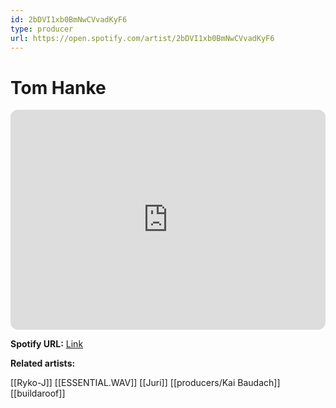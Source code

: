 ```yaml
---
id: 2bDVI1xb0BmNwCVvadKyF6
type: producer
url: https://open.spotify.com/artist/2bDVI1xb0BmNwCVvadKyF6
---
```

# Tom Hanke

<iframe style="border-radius:12px" src="https://open.spotify.com/embed/artist/2bDVI1xb0BmNwCVvadKyF6" width="100%" height="352" frameBorder="0" allowfullscreen="" allow="autoplay; clipboard-write; encrypted-media; fullscreen; picture-in-picture" loading="lazy"></iframe>

**Spotify URL:** [Link](https://open.spotify.com/artist/2bDVI1xb0BmNwCVvadKyF6)

**Related artists:**

[[Ryko-J]]
[[ESSENTIAL.WAV]]
[[Juri]]
[[producers/Kai Baudach]]
[[buildaroof]]
